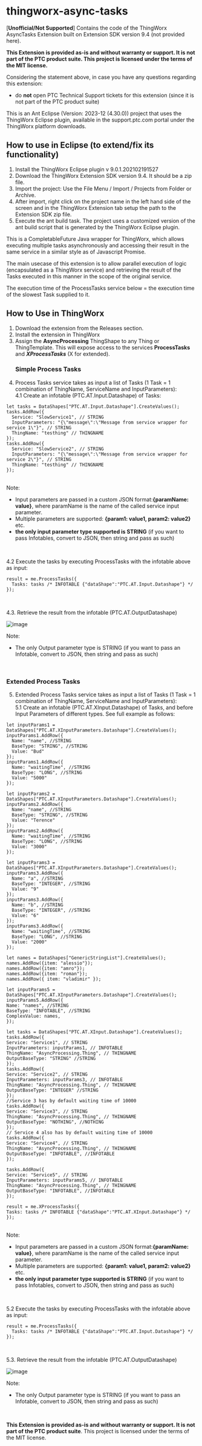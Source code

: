 # thingworx-async-tasks
[**Unofficial/Not Supported**] Contains the code of the ThingWorx AsyncTasks Extension built on Extension SDK version 9.4 (not provided here).

**This Extension is provided as-is and without warranty or support. It is not part of the PTC product suite. This project is licensed under the terms of the MIT license.**

Considering the statement above, in case you have any questions regarding this extension:
- do **not** open PTC Technical Support tickets for this extension (since it is not part of the PTC product suite)

This is an Ant Eclipse (Version: 2023-12 (4.30.0)) project that uses the ThingWorx Eclipse plugin, available in the support.ptc.com portal under the ThingWorx platform downloads.
## How to use in Eclipse (to extend/fix its functionality)
1. Install the ThingWorx Eclipse plugin v 9.0.1.202102191527
2. Download the ThingWorx Extension SDK version 9.4. It should be a zip file.
3. Import the project: Use the File Menu / Import / Projects from Folder or Archive.
4. After import, right click on the project name in the left hand side of the screen and in the ThingWorx Extension tab setup the path to the Extension SDK zip file.
5. Execute the ant build task. The project uses a customized version of the ant build script that is generated by the ThingWorx Eclipse plugin.

This is a CompletableFuture Java wrapper for ThingWorx, which allows executing multiple tasks asynchronously and accessing their result in the same service in a similar style as of Javascript Promise.

The main usecase of this extension is to allow parallel execution of logic (encapsulated as a ThingWorx service) and retrieving the result of the Tasks executed in this manner in the scope of the original service.

The execution time of the ProcessTasks service below = the execution time of the slowest Task supplied to it.


## How to Use in ThingWorx
1. Download the extension from the Releases section.
2. Install the extension in ThingWorx
3. Assign the **AsyncProcessing** ThingShape to any Thing or ThingTemplate. This will expose access to the services **ProcessTasks** and ***XProcessTasks*** (X for extended).
   ### Simple Process Tasks ###
4. Process Tasks service takes as input a list of Tasks (1 Task = 1 combination of ThingName, ServiceName and InputParameters): <br>
  4.1 Create an infotable (PTC.AT.Input.Datashape) of Tasks: <br>
  
  ```
let tasks = DataShapes["PTC.AT.Input.Datashape"].CreateValues();
tasks.AddRow({
    Service: "SlowService1", // STRING
    InputParameters: "{\"message\":\"Message from service wrapper for service 1\"}", // STRING
    ThingName: "testhing" // THINGNAME
});
tasks.AddRow({
    Service: "SlowService2", // STRING
    InputParameters: "{\"message\":\"Message from service wrapper for service 2\"}", // STRING
    ThingName: "testhing" // THINGNAME
});
```
<br>
Note: 

- Input parameters are passed in a custom JSON format:**{paramName: value}**, where paramName is the name of the called service input parameter.
- Multiple parameters are supported: **{param1: value1, param2: value2}** etc.
- **the only input parameter type supported is STRING** (if you want to pass Infotables, convert to JSON, then string and pass as such)
<br>

  4.2 Execute the tasks by executing ProcessTasks with the infotable above as input: <br>

  ```
result = me.ProcessTasks({
	Tasks: tasks /* INFOTABLE {"dataShape":"PTC.AT.Input.Datashape"} */
});
```

<br>

  4.3. Retrieve the result from the infotable (PTC.AT.OutputDatashape)

  ![image](https://github.com/vrosu/thingworx-async-tasks/assets/11868471/356d7b32-90ef-4c5f-ba44-5f654c003593)

Note:

  - The only Output parameter type is STRING (if you want to pass an Infotable, convert to JSON, then string and pass as such)

<br>

### Extended Process Tasks ###

5. Extended Process Tasks service takes as input a list of Tasks (1 Task = 1 combination of ThingName, ServiceName and InputParameters): <br>
  5.1 Create an infotable (PTC.AT.XInput.Datashape) of Tasks, and before Input Parameters of different types. See full example as follows: <br>
  
  ```
let inputParams1 = DataShapes["PTC.AT.XInputParameters.Datashape"].CreateValues();
inputParams1.AddRow({
    Name: "name", //STRING
    BaseType: "STRING", //STRING
    Value: "Bud"
});
inputParams1.AddRow({
    Name: "waitingTime", //STRING
    BaseType: "LONG", //STRING
    Value: "5000"
});

let inputParams2 = DataShapes["PTC.AT.XInputParameters.Datashape"].CreateValues();
inputParams2.AddRow({
    Name: "name", //STRING
    BaseType: "STRING", //STRING
    Value: "Terence"
});
inputParams2.AddRow({
    Name: "waitingTime", //STRING
    BaseType: "LONG", //STRING
    Value: "3000"
});

let inputParams3 = DataShapes["PTC.AT.XInputParameters.Datashape"].CreateValues();
inputParams3.AddRow({
    Name: "a", //STRING
    BaseType: "INTEGER", //STRING
    Value: "9"
});
inputParams3.AddRow({
    Name: "b", //STRING
    BaseType: "INTEGER", //STRING
    Value: "6"
});
inputParams3.AddRow({
    Name: "waitingTime", //STRING
    BaseType: "LONG", //STRING
    Value: "2000"
});

let names = DataShapes["GenericStringList"].CreateValues();
names.AddRow({item: "alessio"});
names.AddRow({item: "amro"});
names.AddRow({item: "roman"});
names.AddRow({ item: "vladimir" });

let inputParams5 = DataShapes["PTC.AT.XInputParameters.Datashape"].CreateValues();
inputParams5.AddRow({
  Name: "names", //STRING
  BaseType: "INFOTABLE", //STRING
  ComplexValue: names,
});

let tasks = DataShapes["PTC.AT.XInput.Datashape"].CreateValues();
tasks.AddRow({
  Service: "Service1", // STRING
  InputParameters: inputParams1, // INFOTABLE
  ThingName: "AsyncProcessing.Thing", // THINGNAME 
  OutputBaseType: "STRING" //STRING
});
tasks.AddRow({
  Service: "Service2", // STRING
  InputParameters: inputParams3, // INFOTABLE
  ThingName: "AsyncProcessing.Thing", // THINGNAME
  OutputBaseType: "INTEGER" //STRING
});
//Service 3 has by default waiting time of 10000
tasks.AddRow({
  Service: "Service3", // STRING
  ThingName: "AsyncProcessing.Thing", // THINGNAME
  OutputBaseType: "NOTHING", //NOTHING
});
// Service 4 also has by default waiting time of 10000
tasks.AddRow({
  Service: "Service4", // STRING
  ThingName: "AsyncProcessing.Thing", // THINGNAME
  OutputBaseType: "INFOTABLE", //INFOTABLE
});

tasks.AddRow({
  Service: "Service5", // STRING
  InputParameters: inputParams5, // INFOTABLE
  ThingName: "AsyncProcessing.Thing", // THINGNAME
  OutputBaseType: "INFOTABLE", //INFOTABLE
});

result = me.XProcessTasks({
  Tasks: tasks /* INFOTABLE {"dataShape":"PTC.AT.XInput.Datashape"} */
});
```
<br>
Note: 

- Input parameters are passed in a custom JSON format:**{paramName: value}**, where paramName is the name of the called service input parameter.
- Multiple parameters are supported: **{param1: value1, param2: value2}** etc.
- **the only input parameter type supported is STRING** (if you want to pass Infotables, convert to JSON, then string and pass as such)
<br>

  5.2 Execute the tasks by executing ProcessTasks with the infotable above as input: <br>

  ```
result = me.ProcessTasks({
	Tasks: tasks /* INFOTABLE {"dataShape":"PTC.AT.Input.Datashape"} */
});
```

<br>

  5.3. Retrieve the result from the infotable (PTC.AT.OutputDatashape)

  ![image](<TODO img url>)

Note:

  - The only Output parameter type is STRING (if you want to pass an Infotable, convert to JSON, then string and pass as such)

<br>

**This Extension is provided as-is and without warranty or support. It is not part of the PTC product suite**. This project is licensed under the terms of the MIT license.
